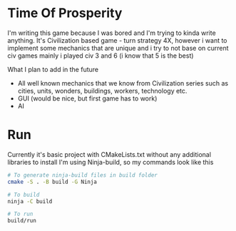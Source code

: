 # Time Of Prosperity

I'm writing this game because I was bored and I'm trying to kinda write anything. 
It's Civilization based game - turn strategy 4X, however i want to implement some mechanics that are unique and i try to not base on current civ games
mainly i played civ 3 and 6 (i know that 5 is the best)

What I plan to add in the future

- All well known mechanics that we know from Civilization series such as cities, units, wonders, buildings, workers, technology etc.
- GUI (would be nice, but first game has to work)
- AI


# Run

Currently it's basic project with CMakeLists.txt without any additional libraries to install
I'm using Ninja-build, so my commands look like this

```sh
# To generate ninja-build files in build folder
cmake -S . -B build -G Ninja

# To build
ninja -C build

# To run
build/run
```
